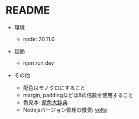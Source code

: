 # README

- 環境

  - node: 20.11.0

- 起動

  - npm run dev

- その他
  - 配色はモノクロにすること
  - margin, paddingなどは8の倍数を使用すること
  - 色見本: [原色大辞典](https://www.colordic.org/)
  - Nodejsバージョン管理の推奨: [volta](https://volta.sh/)
